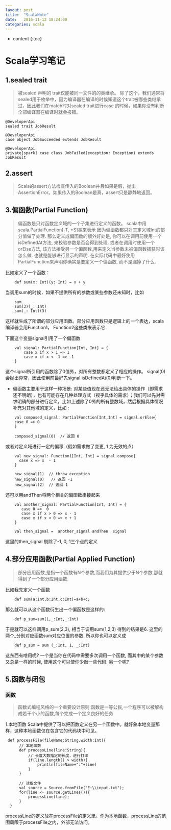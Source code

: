 ```yaml
---
layout: post
title:  "ScalaNote"
date:   2016-11-12 18:24:00
categories: scala
---
```


* content
{:toc}

# Scala学习笔记

## 1.sealed trait
> 被sealed 声明的 trait仅能被同一文件的的类继承。
  除了这个，我们通常将sealed用于枚举中，因为编译器在编译的时候知道这个trait被哪些类继承过，因此我们在match时对sealed trait进行case 的时候，如果你没有判断全部编译器在编译时就会报错。

```
@DeveloperApi
sealed trait JobResult

@DeveloperApi
case object JobSucceeded extends JobResult

@DeveloperApi
private[spark] case class JobFailed(exception: Exception) extends JobResult
```

## 2.assert
> Scala的assert方法检查传入的Boolean并且如果是假，抛出AssertionError。如果传入的Boolean是真，assert只是静静地返回。

## 3.偏函数(Partial Function)
> 偏函数是只对函数定义域的一个子集进行定义的函数。 scala中用scala.PartialFunction[-T, +S]类来表示
> 因为偏函数都只对其定义域Int的部分值做了处理. 那么定义成偏函数的额外好处是, 你可以在调用前使用一个isDefinedAt方法, 来校验参数是否会得到处理.  或者在调用时使用一个orElse方法, 该方法接受另一个偏函数,用来定义当参数未被偏函数捕获时该怎么做. 也就是能够进行显示的声明. 在实际代码中最好使用PartialFunction来声明你确实是要定义一个偏函数, 而不是漏掉了什么.

比如定义了一个函数：

```
    def sum(x: Int)(y: Int) = x + y
```

当调用sum的时候，如果不提供所有的参数或某些参数还未知时，比如

```
    sum _
    sum(3)(_: Int)
    sum(_: Int)(3)
```

这样就生成了所谓的部分应用函数。部分应用函数只是逻辑上的一个表达，scala编译器会用Function1， Function2这些类来表示它.

下面这个变量signal引用了一个偏函数

```
    val signal: PartialFunction[Int, Int] = {
        case x if x > 1 => 1
        case x if x < -1 => -1
    }
```

这个signal所引用的函数除了0值外，对所有整数都定义了相应的操作。
signal(0) 会抛出异常，因此使用前最好先signal.isDefinedAt(0)判断一下。

+ 偏函数主要用于这样一种场景:
对某些值现在还无法给出具体的操作（即需求还不明朗），也有可能存在几种处理方式（视乎具体的需求）；我们可以先对需求明确的部分进行定义，比如上述除了0外的所有整数域，然后根据具体情况补充对其他域的定义，比如 :

```
    val composed_signal: PartialFunction[Int,Int] = signal.orElse{
    case 0 => 0
    }

    composed_signal(0)  // 返回 0
```

或者对定义域进行一定的偏移（假如需求做了变更,  1 为无效的点）

```
    val new_signal: Function1[Int, Int] = signal.compose{
      case x => x  - 1
    }

    new_signal(1)  // throw exception
    new_signal(0)   // 返回 -1
    new_signal(2)  // 返回 1
```

还可以用andThen将两个相关的偏函数串接起来

```
    val another_signal: PartialFunction[Int, Int] = {
       case 0 =>  0
       case x if x > 0 => x - 1
       case x if x < 0 => x + 1
    }

    val then_signal =  another_signal andThen  signal
```

这里的then_signal 剔除了-1, 0, 1三个点的定义

## 4.部分应用函数(Partial Applied Function)
> 部分应用函数,是指一个函数有N个参数,而我们为其提供少于N个参数,那就得到了一个部分应用函数.

比如我先定义一个函数

```
    def sum(a:Int,b:Int,c:Int)=a+b+c;
```

那么就可以从这个函数衍生出一个偏函数是这样的:

```
    def p_sum=sum(1,_:Int,_:Int)
```

于是就可以这样调用p_sum(2,3), 相当于调用sum(1,2,3) 得到的结果是6. 这里的两个_分别对应函数sum对应位置的参数. 所以你也可以定义成

```
    def p_sum = sum (_:Int, 1, _:Int)
```

这东西有啥用呢? 一个是当你在代码中需要多次调用一个函数, 而其中的某个参数又总是一样的时候, 使用这个可以使你少敲一些代码. 另一个呢?

## 5.函数与闭包

### 函数

> 函数式编程风格的一个重要设计原则:函数是一等公民,一个程序可以被解构成若干个小的函数,每个完成一个定义良好的任务

1.本地函数
Scala中提供了可以把函数定义在另一个函数中。就好象本地变量那样，这种本地函数仅在包含它的代码块中可见。

```
 def processFile(fileName:String,width:Int){
      // 本地函数
      def processLine(line:String){
          // 长度大数指定的长度，进行打印
          if(line.length() > width){
              println(fileName+":"+line)
          }
      }

      // 读取文件
      val source = Source.fromFile("E:\\input.txt");
      for(line <- source.getLines()){
          processLine(line);
      }
  }
```

processLine的定义放在processFile的定义里。作为本地函数，processLine的范围局限于processFile之内，外部无法访问。